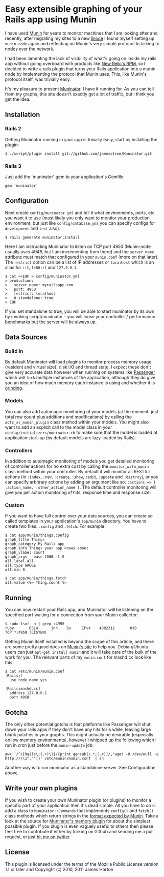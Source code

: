 # Easy extensible graphing of your Rails app using Munin

I have used [Munin](http://munin-monitoring.org) for years to monitor machines that I am looking after and recently, after migrating my sites to a new [linode](http://linode.com) I found myself setting up `munin-node` again and reflecting on Munin's very simple protocol to talking to nodes over the network.

I had been lamenting the lack of visibility of what's going on inside my rails app without going overboard with products like [New Relic's RPM](http://newrelic.com), so I decided to write a rails plugin that turns your Rails application into a munin-node by implementing the protocol that Munin uses.  This, like Munin's protocol itself, was trivially easy.

It's my pleasure to present [Muninator](http://github.com/jamesotron/Muninator).  I have it running for.  As you can tell from my graphs, this site doesn't exactly get a lot of traffic, but I think you get the idea.

## Installation

### Rails 2

Getting Muninator running in your app is trivially easy, start by installing the plugin:

    $ ./script/plugin install git://github.com/jamesotron/Muninator.git

### Rails 3

Just add the 'muninator' gem to your application's Gemfile

    gem 'muninator'

## Configuration

Next create `config/muninator.yml` and tell it what environments, ports, etc you want it to use (most likely you only want to monitor your production environment, but just like `config/database.yml` you can specify configs for `development` and `test` also). 

    $ rails generate muninator:install

Here I am instructing Muninator to listen on TCP port 4950 (Munin-node usually uses 4949, but I am incrementing from there) and the `server_name` attribute must match that configured in your `munin.conf` (more on that later).  The `restrict` option can be a list of IP addresses or `localhost` which is an alias for `::1`, `fe80::1` and `127.0.0.1`.

    $ cat <<EOF > config/muninator.yml
    > production:
    >   server_name: myrailsapp.com
    >   port: 4950
    >   restrict: localhost
    >   # standalone: true
    > EOF
   
If you set standalone to true, you will be able to start muninator by its own by invoking script/muninator - you will loose your controller / performance benchmarks but the server will be always up.

## Data Sources

### Build in
By default Muninator will load plugins to monitor process memory usage (resident and virtual size), disk I/O and thread state.  I expect these don't give very accurate data however when running on systems like [Passenger](http://modrails.com) which will `fork` multiple instances of the application, although they do give you an idea of how much memory each instance is using and whether it is [grinding](http://en.wikipedia.org/wiki/Grinding_%28video_gaming%29).

### Models
You can also add automagic monitoring of your models (at the moment, just total row count plus additions and modifications) by calling the `acts_as_munin_plugin` class method within your models.  You might also want to add an explicit call to the model class in your `config/initializers/muninator.rb` to make sure that the model is loaded at application start-up (by default models are lazy-loaded by Rails).

### Controllers
In addition to automagic monitoring of models you get detailed monitoring of controller actions for no extra cost by calling the `monitor_with_munin` class method within your controller. By default it will monitor all RESTful actions (ie `:index`, `:new`, `:create`, `:show`, `:edit`, `:update` and `:destroy`), or you can specify arbitrary actions by adding an argument like so: `:actions => [ :action_name, :other_action_name ]`. The default controller monitoring will give you per action monitoring of hits, response time and response size.

### Custom
If you want to have full control over your data sources, you can create so called templates in your application's `app/munin` directory. You have to create two files: `.config` and `.fetch`. For example:

    $ cat app/munin/things.config
    graph_title Things
    graph_category My Rails app
    graph_info Things your app knows about
    graph_vlabel count
    graph_args --base 1000 -l 0
    all.label all
    all.type GAUGE
    all.min 0

    $ cat app/munin/things.fetch
    all.value <%= Thing.count %>


## Running

You can now restart your Rails app, and Muninator will be listening on the specified port waiting for a connection from your Munin collector:

    $ sudo lsof -n | grep :4950
    ruby       6514      jnh    5u     IPv4    4002312       0t0        TCP *:4950 (LISTEN)

Getting Munin itself installed is beyond the scope of this article, and there are some pretty good docs on [Munin's site](http://munin-monitoring.org) to help you.  Debian/Ubuntu users can just `apt-get install munin` and it will take care of the bulk of the work for you.  The relevant parts of my `munin.conf` for mashd.cc look like this:

    $ cat /etc/munin/munin.conf
    [Rails;]
      use_node_name yes
   
    [Rails;mashd.cc]
      address 127.0.0.1
      port 4950

## Gotcha

The only other potential gotcha is that platforms like Passenger will shut down your rails apps if they don't have any hits for a while, leaving large blank patches in your graphs.  This might actually be desirable (especially on low memory environments), however I whipped up the following which I run in cron just before the `munin-update` job:

    awk '/^\[Rails\;(.+)\]$/{print gensub(/.*;(.+)]/,"wget -O /dev/null -q http://\\1","")}' /etc/munin/munin.conf  | sh

Another way is to run muninator as a standalone server. See Configuration above.

## Write your own plugins
If you wish to create your own Muninator plugin (or plugins) to monitor a specific part of your application then it's dead simple.  All you have to do is add a class to `Muninator::Commands` that implements `config()` and `fetch()` class methods which return strings in the [format expected by Munin](http://munin-monitoring.org/wiki/protocol-config). Take a look at the source for [Muninator's memory plugin](https://github.com/jamesotron/Muninator/blob/master/lib/muninator/commands/memory.rb) for about the simplest possible plugin.  If you plugin is even vaguely useful to others then please feel free to contribute it either by forking on Github and sending me a pull request, or just [hit me on twitter](http://www.twitter.com/jamesotron)

## License

This plugin is licensed under the terms of the Mozilla Public License version 1.1 or later and Copyright (c) 2010, 2011 James Harton.
